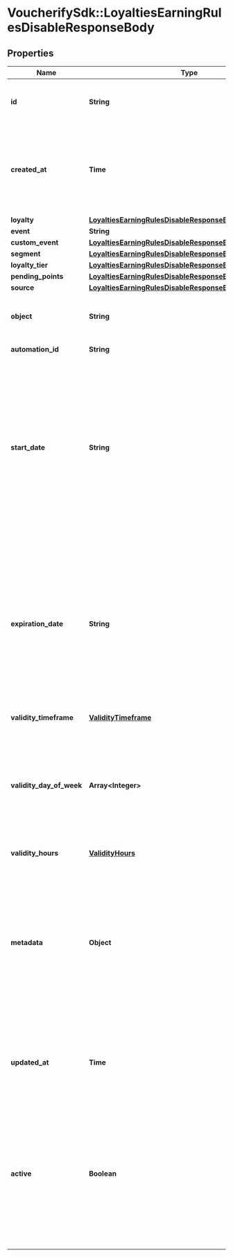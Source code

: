 # VoucherifySdk::LoyaltiesEarningRulesDisableResponseBody

## Properties

| Name | Type | Description | Notes |
| ---- | ---- | ----------- | ----- |
| **id** | **String** | Assigned by the Voucherify API, identifies the earning rule object. | [optional] |
| **created_at** | **Time** | Timestamp representing the date and time when the earning rule was created. The value is shown in the ISO 8601 format. | [optional] |
| **loyalty** | [**LoyaltiesEarningRulesDisableResponseBodyLoyalty**](LoyaltiesEarningRulesDisableResponseBodyLoyalty.md) |  | [optional] |
| **event** | **String** |  | [optional] |
| **custom_event** | [**LoyaltiesEarningRulesDisableResponseBodyCustomEvent**](LoyaltiesEarningRulesDisableResponseBodyCustomEvent.md) |  | [optional] |
| **segment** | [**LoyaltiesEarningRulesDisableResponseBodySegment**](LoyaltiesEarningRulesDisableResponseBodySegment.md) |  | [optional] |
| **loyalty_tier** | [**LoyaltiesEarningRulesDisableResponseBodyLoyaltyTier**](LoyaltiesEarningRulesDisableResponseBodyLoyaltyTier.md) |  | [optional] |
| **pending_points** | [**LoyaltiesEarningRulesDisableResponseBodyPendingPoints**](LoyaltiesEarningRulesDisableResponseBodyPendingPoints.md) |  | [optional] |
| **source** | [**LoyaltiesEarningRulesDisableResponseBodySource**](LoyaltiesEarningRulesDisableResponseBodySource.md) |  | [optional] |
| **object** | **String** | The type of the object represented by JSON. Default is earning_rule. | [optional][default to &#39;earning_rule&#39;] |
| **automation_id** | **String** | For internal use by Voucherify. | [optional] |
| **start_date** | **String** | Start date defines when the earning rule starts to be active. Activation timestamp is presented in the ISO 8601 format. The earning rule is inactive before this date. If you do not define the start date for an earning rule, it will inherit the campaign start date by default. | [optional] |
| **expiration_date** | **String** | Expiration date defines when the earning rule expires. Expiration timestamp is presented in the ISO 8601 format. The earning rule is inactive after this date. If you do not define the expiration date for an earning rule, it will inherit the campaign expiration date by default. | [optional] |
| **validity_timeframe** | [**ValidityTimeframe**](ValidityTimeframe.md) |  | [optional] |
| **validity_day_of_week** | **Array&lt;Integer&gt;** | Integer array corresponding to the particular days of the week in which the voucher is valid.  - &#x60;0&#x60; Sunday - &#x60;1&#x60; Monday - &#x60;2&#x60; Tuesday - &#x60;3&#x60; Wednesday - &#x60;4&#x60; Thursday - &#x60;5&#x60; Friday - &#x60;6&#x60; Saturday | [optional] |
| **validity_hours** | [**ValidityHours**](ValidityHours.md) |  | [optional] |
| **metadata** | **Object** | The metadata object stores all custom attributes assigned to the earning rule. A set of key/value pairs that you can attach to an earning rule object. It can be useful for storing additional information about the earning rule in a structured format. | [optional] |
| **updated_at** | **Time** | Timestamp representing the date and time when the earning rule was last updated in ISO 8601 format. | [optional] |
| **active** | **Boolean** | A flag to toggle the earning rule on or off. You can disable an earning rule even though it&#39;s within the active period defined by the start_date and expiration_date of the campaign or the earning rule&#39;s own start_date and expiration_date. | [optional][default to false] |

